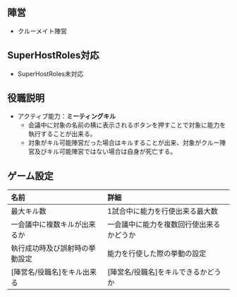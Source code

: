 ## 陣営
- クルーメイト陣営

## SuperHostRoles対応
- SuperHostRoles未対応

## 役職説明
- アクティブ能力：**ミーティングキル**
  - 会議中に対象の名前の横に表示されるボタンを押すことで対象に能力を執行することが出来る。
  - 対象がキル可能陣営だった場合はキルすることが出来、対象がクルー陣営及びキル可能陣営ではない場合は自身が死亡する。

## ゲーム設定
| 名前 | 詳細 |
| :-- | :-- |
| 最大キル数 | 1試合中に能力を行使出来る最大数 |
| 一会議中に複数キルが出来るか | 一会議中に能力を複数回行使出来るかどうか |
| 執行成功時及び誤射時の挙動設定 | 能力を行使した際の挙動の設定 |
| [陣営名/役職名]をキル出来る | [陣営名/役職名]をキルできるかどうか |